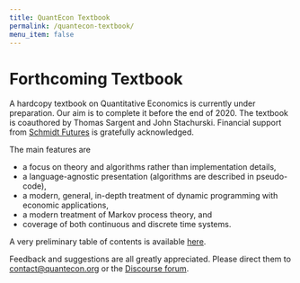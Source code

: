 ```yaml
---
title: QuantEcon Textbook
permalink: /quantecon-textbook/
menu_item: false
---
```


# Forthcoming Textbook

A hardcopy textbook on Quantitative Economics is currently under preparation.
Our aim is to complete it before the end of 2020.  The textbook is coauthored
by Thomas Sargent and John Stachurski.  Financial support from [Schmidt
Futures](https://schmidtfutures.com/) is gratefully acknowledged.

The main features are

* a focus on theory and algorithms rather than implementation details, 
* a language-agnostic presentation (algorithms are described in pseudo-code),
* a modern, general, in-depth treatment of dynamic programming with economic
  applications,
* a modern treatment of Markov process theory, and
* coverage of both continuous and discrete time systems.

A very preliminary table of contents is available [here]().

Feedback and suggestions are all greatly appreciated.  Please direct them to
contact@quantecon.org or the [Discourse forum](https://discourse.quantecon.org/).

